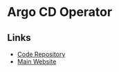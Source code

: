 # Argo CD Operator

## Links

- [Code Repository](https://github.com/argoproj-labs/argocd-operator)
- [Main Website](https://argocd-operator.readthedocs.io/en/latest)
